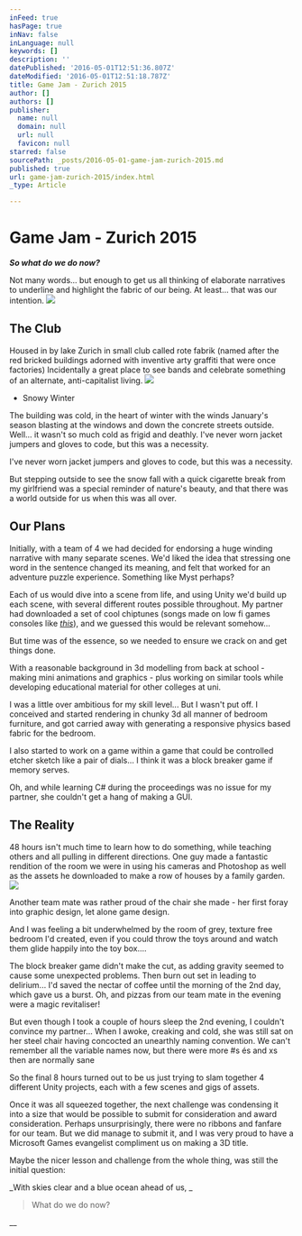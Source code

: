 ```yaml
---
inFeed: true
hasPage: true
inNav: false
inLanguage: null
keywords: []
description: ''
datePublished: '2016-05-01T12:51:36.807Z'
dateModified: '2016-05-01T12:51:18.787Z'
title: Game Jam - Zurich 2015
author: []
authors: []
publisher:
  name: null
  domain: null
  url: null
  favicon: null
starred: false
sourcePath: _posts/2016-05-01-game-jam-zurich-2015.md
published: true
url: game-jam-zurich-2015/index.html
_type: Article

---
```

# Game Jam - Zurich 2015

**_So what do we do now?_**

Not many words... but enough to get us all thinking of elaborate narratives to underline and highlight the fabric of our being. At least... that was our intention.
![](https://the-grid-user-content.s3-us-west-2.amazonaws.com/87c9ca3f-9275-460b-832e-734ebc48906f.jpg)

## The Club

Housed in by lake Zurich in small club called rote fabrik (named after the red bricked buildings adorned with inventive arty graffiti that were once factories) Incidentally a great place to see bands and celebrate something of an alternate, anti-capitalist living.
![](https://the-grid-user-content.s3-us-west-2.amazonaws.com/47145601-ac2b-41b7-865a-72274eff59d1.jpg)

* Snowy Winter

The building was cold, in the heart of winter with the winds January's season blasting at the windows and down the concrete streets outside. Well... it wasn't so much cold as frigid and deathly. I've never worn jacket jumpers and gloves to code, but this was a necessity.

I've never worn jacket jumpers and gloves to code, but this was a necessity.

But stepping outside to see the snow fall with a quick cigarette break from my girlfriend was a special reminder of nature's beauty, and that there was a world outside for us when this was all over.

## Our Plans

Initially, with a team of 4 we had decided for endorsing a huge winding narrative with many separate scenes. We'd liked the idea that stressing one word in the sentence changed its meaning, and felt that worked for an adventure puzzle experience. Something like Myst perhaps? 

Each of us would dive into a scene from life, and using Unity we'd build up each scene, with several different routes possible throughout. My partner had downloaded a set of cool chiptunes (songs made on low fi games consoles like _[this][0]_), and we guessed this would be relevant somehow...

But time was of the essence, so we needed to ensure we crack on and get things done.

With a reasonable background in 3d modelling from back at school - making mini animations and graphics - plus working on similar tools while developing educational material for other colleges at uni.

I was a little over ambitious for my skill level... But I wasn't put off. I conceived and started rendering in chunky 3d all manner of bedroom furniture, and got carried away with generating a responsive physics based fabric for the bedroom.

I also started to work on a game within a game that could be controlled etcher sketch like a pair of dials... I think it was a block breaker game if memory serves.

Oh, and while learning C\# during the proceedings was no issue for my partner, she couldn't get a hang of making a GUI.

## The Reality

48 hours isn't much time to learn how to do something, while teaching others and all pulling in different directions. One guy made a fantastic rendition of the room we were in using his cameras and Photoshop as well as the assets he downloaded to make a row of houses by a family garden.
![](https://the-grid-user-content.s3-us-west-2.amazonaws.com/f6ae009e-3347-44a1-acc8-e8d9050b77d8.jpg)

Another team mate was rather proud of the chair she made - her first foray into graphic design, let alone game design. 

And I was feeling a bit underwhelmed by the room of grey, texture free bedroom I'd created, even if you could throw the toys around and watch them glide happily into the toy box....

The block breaker game didn't make the cut, as adding gravity seemed to cause some unexpected problems. Then burn out set in leading to delirium... I'd saved the nectar of coffee until the morning of the 2nd day, which gave us a burst. Oh, and pizzas from our team mate in the evening were a magic revitaliser!

But even though I took a couple of hours sleep the 2nd evening, I couldn't convince my partner... When I awoke, creaking and cold, she was still sat on her steel chair having concocted an unearthly naming convention. We can't remember all the variable names now, but there were more \#s és and xs then are normally sane 

So the final 8 hours turned out to be us just trying to slam together 4 different Unity projects, each with a few scenes and gigs of assets. 

Once it was all squeezed together, the next challenge was condensing it into a size that would be possible to submit for consideration and award consideration. Perhaps unsurprisingly, there were no ribbons and fanfare for our team. But we did manage to submit it, and I was very proud to have a Microsoft Games evangelist compliment us on making a 3D title.

Maybe the nicer lesson and challenge from the whole thing, was still the initial question:

_With skies clear and a blue ocean ahead of us, _

> What do we do now?

__

[0]: https://www.youtube.com/watch?v=iFoKGo0LwlM